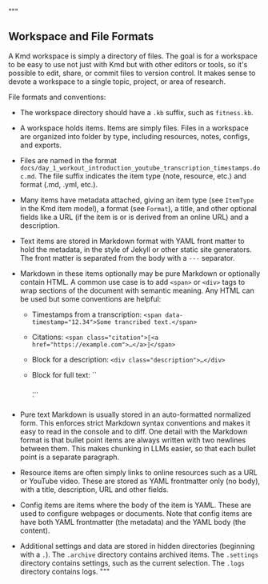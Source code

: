 """
## Workspace and File Formats

A Kmd workspace is simply a directory of files.
The goal is for a workspace to be easy to use not just with Kmd but with other editors
or tools, so it's possible to edit, share, or commit files to version control.
It makes sense to devote a workspace to a single topic, project, or area of research.

File formats and conventions:

- The workspace directory should have a `.kb` suffix, such as `fitness.kb`.

- A workspace holds items.
  Items are simply files.
  Files in a workspace are organized into folder by type, including resources, notes,
  configs, and exports.

- Files are named in the format
  `docs/day_1_workout_introduction_youtube_transcription_timestamps.doc.md`. The file
  suffix indicates the item type (note, resource, etc.)
  and format (.md, .yml, etc.).

- Many items have metadata attached, giving an item type (see `ItemType` in the Kmd item
  model), a format (see `Format`), a title, and other optional fields like a URL (if the
  item is or is derived from an online URL) and a description.

- Text items are stored in Markdown format with YAML front matter to hold the metadata,
  in the style of Jekyll or other static site generators.
  The front matter is separated from the body with a `---` separator.

- Markdown in these items optionally may be pure Markdown or optionally contain HTML. A
  common use case is to add `<span>` or `<div>` tags to wrap sections of the document
  with semantic meaning.
  Any HTML can be used but some conventions are helpful:

  - Timestamps from a transcription: `<span data-timestamp="12.34">Some trancribed
    text.</span>`

  - Citations: `<span class="citation">⟦<a href="https://example.com">…</a>⟧</span>`

  - Block for a description: `<div class="description">…</div>`

  - Block for full text: ``<div class="full-text">…</div>`

- Pure text Markdown is usually stored in an auto-formatted normalized form.
  This enforces strict Markdown syntax conventions and makes it easy to read in the
  console and to diff.
  One detail with the Markdown format is that bullet point items are always written with
  two newlines between them.
  This makes chunking in LLMs easier, so that each bullet point is a separate paragraph.

- Resource items are often simply links to online resources such as a URL or YouTube
  video. These are stored as YAML frontmatter only (no body), with a title, description,
  URL and other fields.

- Config items are items where the body of the item is YAML. These are used to configure
  webpages or documents.
  Note that config items are have both YAML frontmatter (the metadata) and the YAML body
  (the content).

- Additional settings and data are stored in hidden directories (beginning with a `.`).
  The `.archive` directory contains archived items.
  The `.settings` directory contains settings, such as the current selection.
  The `.logs` directory contains logs.
  """
